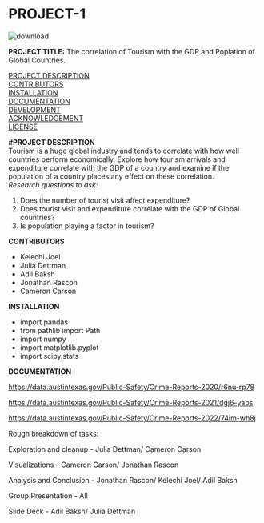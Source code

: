# **PROJECT-1**
![download](https://github.com/Cameron762/Project-1-11/assets/72319764/7f8c363a-026a-429c-be56-127ed8535605)

**PROJECT TITLE:**
The correlation of Tourism with the GDP and Poplation of Global Countries.  

[PROJECT DESCRIPTION](#project-description)  
[CONTRIBUTORS](#contributors)  
[INSTALLATION](#installation)  
[DOCUMENTATION](#documentation)  
[DEVELOPMENT](#development)  
[ACKNOWLEDGEMENT](#acknowledgement)  
[LICENSE](license)  

**#PROJECT DESCRIPTION**  
Tourism is a huge global industry and tends to correlate with how well countries perform economically. Explore how tourism arrivals and expenditure correlate with the GDP of a country and examine if the population of a country places any effect on these correlation.  
*Research questions to ask:*
1. Does the number of tourist visit affect expenditure?
2. Does tourist visit and expenditure correlate with the GDP of Global countries?
3. Is population playing a factor in tourism?

**CONTRIBUTORS**
- Kelechi Joel
- Julia Dettman
- Adil Baksh
- Jonathan Rascon
- Cameron Carson
  
**INSTALLATION**  
- import pandas 
- from pathlib import Path
- import numpy 
- import matplotlib.pyplot 
- import scipy.stats

**DOCUMENTATION**

https://data.austintexas.gov/Public-Safety/Crime-Reports-2020/r6nu-rp78

https://data.austintexas.gov/Public-Safety/Crime-Reports-2021/dgj6-yabs

https://data.austintexas.gov/Public-Safety/Crime-Reports-2022/74im-wh8j

Rough breakdown of tasks:

Exploration and cleanup - Julia Dettman/ Cameron Carson

Visualizations - Cameron Carson/ Jonathan Rascon

Analysis and Conclusion - Jonathan Rascon/ Kelechi Joel/ Adil Baksh

Group Presentation - All

Slide Deck - Adil Baksh/ Julia Dettman
